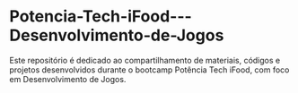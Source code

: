 # Potencia-Tech-iFood---Desenvolvimento-de-Jogos
Este repositório é dedicado ao compartilhamento de materiais, códigos e projetos desenvolvidos durante o bootcamp Potência Tech iFood, com foco em Desenvolvimento de Jogos.

